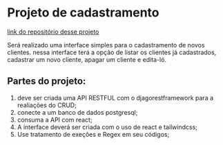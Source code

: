 # Projeto de cadastramento

[link do repositório desse projeto](https://github.com/CarlosG18/projeto1)

Será realizado uma interface simples para o cadastramento de novos clientes. nessa interface terá a opção de listar os clientes já cadastrados, cadastrar um novo cliente, apagar um cliente e edita-ló.

## Partes do projeto:

1. deve ser criada uma API RESTFUL com o djagorestframework para a realiações do CRUD;
2. conecte a um banco de dados postgresql;
3. consuma a API com react;
4. A interface deverá ser criada com o uso de react e tailwindcss;
5. Use tratamento de exeções e Regex em seu códigos;